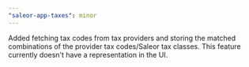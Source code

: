 ```yaml
---
"saleor-app-taxes": minor
---
```


Added fetching tax codes from tax providers and storing the matched combinations of the provider tax codes/Saleor tax classes. This feature currently doesn't have a representation in the UI.
